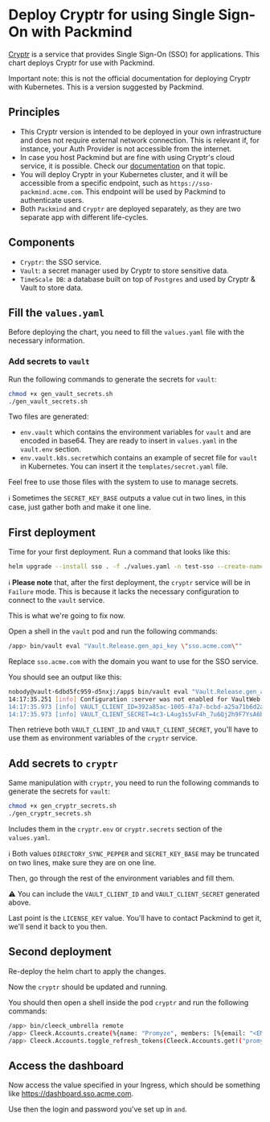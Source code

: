 ﻿# Deploy Cryptr for using Single Sign-On with Packmind

[Cryptr](https://www.cryptr.co/) is a service that provides Single Sign-On (SSO) for applications.
This chart deploys Cryptr for use with Packmind.

Important note: this is not the official documentation for deploying Cryptr with Kubernetes. This is a version suggested by Packmind.

## Principles

* This Cryptr version is intended to be deployed in your own infrastructure and does not require external network connection. This is relevant if, for instance, your Auth Provider is not accessible from the internet.
* In case you host Packmind but are fine with using Cryptr's cloud service, it is possible. Check our [documentation](https://docs.packmind.io/docs/sso/cryptr) on that topic.
* You will deploy Cryptr in your Kubernetes cluster, and it will be accessible from a specific endpoint, such as `https://sso-packmind.acme.com`. This endpoint will be used by Packmind to authenticate users.
* Both `Packmind` and `Cryptr` are deployed separately, as they are two separate app with different life-cycles.

## Components

* `Cryptr`: the SSO service.
* `Vault`: a secret manager used by Cryptr to store sensitive data.
* `TimeScale DB`: a database built on top of `Postgres` and used by Cryptr & Vault to store data.

## Fill the `values.yaml`

Before deploying the chart, you need to fill the `values.yaml` file with the necessary information.

### Add secrets to `vault`

Run the following commands to generate the secrets for `vault`:

```bash
chmod +x gen_vault_secrets.sh
./gen_vault_secrets.sh
```

Two files are generated:
* `env.vault` which contains the environment variables for `vault` and are encoded in base64. They are ready to insert in `values.yaml` in the `vault.env` section.
* `env.vault.k8s.secret`which contains an example of secret file for `vault` in Kubernetes. You can insert it the `templates/secret.yaml` file.

Feel free to use those files with the system to use to manage secrets.

ℹ️ Sometimes the `SECRET_KEY_BASE` outputs a value cut in two lines, in this case, just gather both and make it one line.

## First deployment

Time for your first deployment.
Run a command that looks like this:

```bash
helm upgrade --install sso . -f ./values.yaml -n test-sso --create-namespace
```

ℹ️ **Please note** that, after the first deployment, the `cryptr` service will be in `Failure` mode.
This is because it lacks the necessary configuration to connect to the `vault` service.

This is what we're going to fix now.

Open a shell in the `vault` pod and run the following commands:

```bash
/app> bin/vault eval "Vault.Release.gen_api_key \"sso.acme.com\""
```

Replace `sso.acme.com` with the domain you want to use for the SSO service.

You should see an output like this:

```bash
nobody@vault-6dbd5fc959-d5nxj:/app$ bin/vault eval "Vault.Release.gen_api_key \"https://sso.acme.com\""
14:17:35.251 [info] Configuration :server was not enabled for VaultWeb.Endpoint, http/https services won't start
14:17:35.973 [info] VAULT_CLIENT_ID=392a85ac-1005-47a7-bcbd-a25a71b6d2ab
14:17:35.973 [info] VAULT_CLIENT_SECRET=4c3-L4ug3s5vF4h_7u6Qj2h9F7YsA6bWb1o2g9QkMOSnu_Yp2K4DgeeQb97qQK7sIS5Aep2gzmUcFmFVhq3FVkl1w5YCjD7lysdF6WMy7fconLWAo6POwrUJOh4UiNP9
```

Then retrieve both `VAULT_CLIENT_ID` and `VAULT_CLIENT_SECRET`, you'll have to use them as environment variables of the `cryptr` service.

## Add secrets to `cryptr`

Same manipulation with `cryptr`, you need to run the following commands to generate the secrets for `vault`:

```bash
chmod +x gen_cryptr_secrets.sh
./gen_cryptr_secrets.sh
```

Includes them in the `cryptr.env` or `cryptr.secrets` section of the `values.yaml`.

ℹ️ Both values `DIRECTORY_SYNC_PEPPER` and `SECRET_KEY_BASE` may be truncated on two lines, make sure they are on one line.

Then, go through the rest of the environment variables and fill them.

⚠️ You can include the `VAULT_CLIENT_ID` and `VAULT_CLIENT_SECRET` generated above.

Last point is the `LICENSE_KEY` value. You'll have to contact Packmind to get it, we'll send it back to you then.

## Second deployment

Re-deploy the helm chart to apply the changes.

Now the `cryptr` should be updated and running.

You should then open a shell inside the pod `cryptr` and run the following commands:
```bash
/app> bin/cleeck_umbrella remote
/app> Cleeck.Accounts.create(%{name: "Promyze", members: [%{email: "<EMAIL_USED_IN_BACKDOOR_EMAIL>>"}]})
/app> Cleeck.Accounts.toggle_refresh_tokens(Cleeck.Accounts.get!("promyze"))
```

## Access the dashboard

Now access the value specified in your Ingress, which should be something like https://dashboard.sso.acme.com.

Use then the login and password you've set up in `` and ``.
